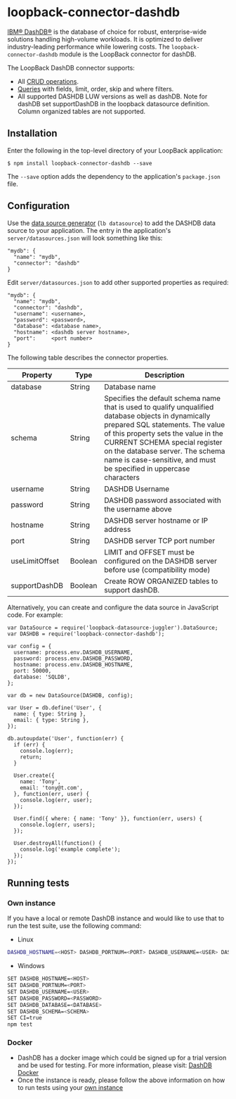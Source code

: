 # loopback-connector-dashdb

[IBM® DashDB®]() is the database of choice for robust, enterprise-wide solutions handling high-volume workloads.
It is optimized to deliver industry-leading performance while lowering costs.  The `loopback-connector-dashdb`
module is the LoopBack connector for dashDB.

The LoopBack DashDB connector supports:

- All [CRUD operations](http://loopback.io/doc/zh/lb3/Creating-updating-and-deleting-data.html).
- [Queries](http://loopback.io/doc/zh/lb3/Querying-data.html) with fields, limit, order, skip and where filters.
- All supported DASHDB LUW versions as well as dashDB.  Note for dashDB set supportDashDB in the loopback datasource definition.  Column organized tables are not supported.

## Installation

Enter the following in the top-level directory of your LoopBack application:

```
$ npm install loopback-connector-dashdb --save
```

The `--save` option adds the dependency to the application's `package.json` file.

## Configuration

Use the [data source generator](http://loopback.io/doc/zh/lb3/Data-source-generator.html) (`lb datasource`) to add the DASHDB data source to your application.
The entry in the application's `server/datasources.json` will look something like this:

```
"mydb": {
  "name": "mydb",
  "connector": "dashdb"
}
```

Edit `server/datasources.json` to add other supported properties as required:

```
"mydb": {
  "name": "mydb",
  "connector": "dashdb",
  "username": <username>,
  "password": <password>,
  "database": <database name>,
  "hostname": <dashdb server hostname>,
  "port":     <port number>
}
```

The following table describes the connector properties.

Property       | Type    | Description
---------------| --------| --------
database       | String  | Database name
schema         | String  | Specifies the default schema name that is used to qualify unqualified database objects in dynamically prepared SQL statements. The value of this property sets the value in the CURRENT SCHEMA special register on the database server. The schema name is case-sensitive, and must be specified in uppercase characters
username       | String  | DASHDB Username
password       | String  | DASHDB password associated with the username above
hostname       | String  | DASHDB server hostname or IP address
port           | String  | DASHDB server TCP port number
useLimitOffset | Boolean | LIMIT and OFFSET must be configured on the DASHDB server before use (compatibility mode)
supportDashDB  | Boolean | Create ROW ORGANIZED tables to support dashDB.


Alternatively, you can create and configure the data source in JavaScript code.
For example:

```
var DataSource = require('loopback-datasource-juggler').DataSource;
var DASHDB = require('loopback-connector-dashdb');

var config = {
  username: process.env.DASHDB_USERNAME,
  password: process.env.DASHDB_PASSWORD,
  hostname: process.env.DASHDB_HOSTNAME,
  port: 50000,
  database: 'SQLDB',
};

var db = new DataSource(DASHDB, config);

var User = db.define('User', {
  name: { type: String },
  email: { type: String },
});

db.autoupdate('User', function(err) {
  if (err) {
    console.log(err);
    return;
  }

  User.create({
    name: 'Tony',
    email: 'tony@t.com',
  }, function(err, user) {
    console.log(err, user);
  });

  User.find({ where: { name: 'Tony' }}, function(err, users) {
    console.log(err, users);
  });

  User.destroyAll(function() {
    console.log('example complete');
  });
});
```

## Running tests

### Own instance

If you have a local or remote DashDB instance and would like to use that to run the test suite, use the following command:
- Linux
```bash
DASHDB_HOSTNAME=<HOST> DASHDB_PORTNUM=<PORT> DASHDB_USERNAME=<USER> DASHDB_PASSWORD=<PASSWORD> DASHDB_DATABASE=<DATABASE> DASHDB_SCHEMA=<SCHEMA> CI=true npm test
```
- Windows
```bash
SET DASHDB_HOSTNAME=<HOST>
SET DASHDB_PORTNUM=<PORT>
SET DASHDB_USERNAME=<USER>
SET DASHDB_PASSWORD=<PASSWORD>
SET DASHDB_DATABASE=<DATABASE>
SET DASHDB_SCHEMA=<SCHEMA>
SET CI=true
npm test
```

### Docker
- DashDB has a docker image which could be signed up for a trial version and be used for testing. For more information, please visit: [DashDB Docker](https://hub.docker.com/r/dashdb/local/)
- Once the instance is ready, please follow the above information on how to run tests using your [own instance](https://github.com/strongloop/loopback-connector-dashdb/tree/master#own-instance)
